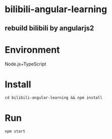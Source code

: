 # bilibili-angular-learning
  rebuild bilibili by angularjs2
----
# Environment
Node.js+TypeScript
# Install
    cd bilibili-angular-learning && npm install
# Run
    npm start

